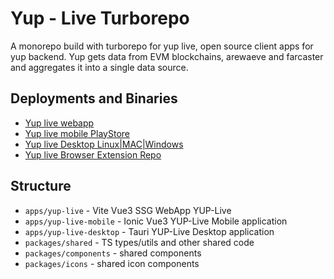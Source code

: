 # Yup - Live Turborepo

A monorepo build with turborepo for yup live, open source client apps for yup backend.
Yup gets data from EVM blockchains, arewaeve and farcaster and aggregates it into a single data source.

## Deployments and Binaries

- [Yup live webapp](https://yup.live/)
- [Yup live mobile PlayStore](https://play.google.com/store/apps/details?id=live.yup)
- [Yup live Desktop Linux|MAC|Windows](https://github.com/andrei0x309/yup-live/releases/tag/main)
- [Yup live Browser Extension Repo](https://github.com/andrei0x309/yup-live-chrome-extension)

## Structure

- `apps/yup-live` -  Vite Vue3 SSG WebApp YUP-Live
- `apps/yup-live-mobile` - Ionic Vue3 YUP-Live Mobile application
- `apps/yup-live-desktop` - Tauri YUP-Live Desktop application
- `packages/shared` - TS types/utils and other shared code
- `packages/components` - shared components
- `packages/icons` - shared icon components
